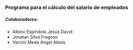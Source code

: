### Programa para el cálculo del salario de empleados

##### Colaboradores:

- Albino Espíndola Jesús David
- Jonatan Silva Fragoso
- Vercini Meda Angel Alexis